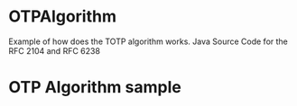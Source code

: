 # OTPAlgorithm
Example of how does the TOTP algorithm works.
Java Source Code for the RFC 2104 and RFC 6238
# OTP Algorithm sample

